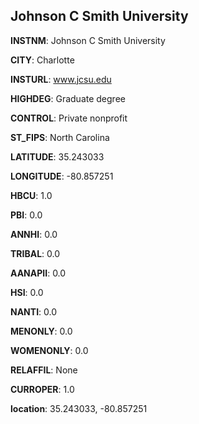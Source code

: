 
Johnson C Smith University
---
**INSTNM**: Johnson C Smith University

**CITY**: Charlotte

**INSTURL**: www.jcsu.edu

**HIGHDEG**: Graduate degree

**CONTROL**: Private nonprofit

**ST_FIPS**: North Carolina

**LATITUDE**: 35.243033

**LONGITUDE**: -80.857251

**HBCU**: 1.0

**PBI**: 0.0

**ANNHI**: 0.0

**TRIBAL**: 0.0

**AANAPII**: 0.0

**HSI**: 0.0

**NANTI**: 0.0

**MENONLY**: 0.0

**WOMENONLY**: 0.0

**RELAFFIL**: None

**CURROPER**: 1.0

**location**: 35.243033, -80.857251